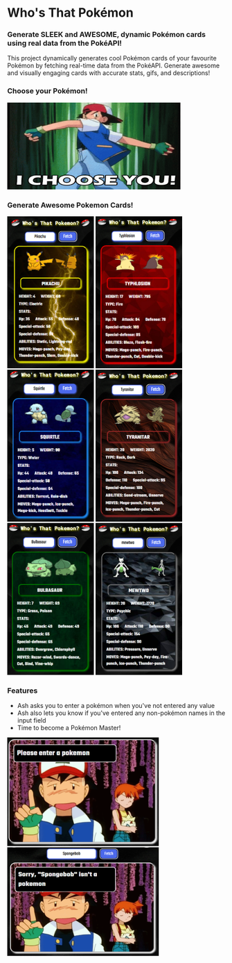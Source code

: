 
# Who's That Pokémon

### Generate SLEEK and AWESOME, dynamic Pokémon cards using real data from the PokéAPI!

This project dynamically generates cool Pokémon cards of your favourite Pokémon by fetching real-time data from the PokéAPI. Generate awesome and visually engaging cards with accurate stats, gifs, and descriptions!

### Choose your Pokémon!
<img src="Images/Opening.gif" height="200" width="400">

### Generate Awesome Pokemon Cards!
<p float="left">
<img src="Images/1.png" width="200" height="350">
<img src="Images/2.png" width="200" height="350">
<img src="Images/3.png" width="200" height="350">
<img src="Images/4.png" width="200" height="350">
<img src="Images/5.png" width="200" height="350">
<img src="Images/8.png" width="200" height="350">
</p>

### Features
- Ash asks you to enter a pokémon when you've not entered any value
- Ash also lets you know if you've entered any non-pokémon names in the input field
- Time to become a Pokémon Master!
<p float="left">
<img src="Images/6.png" height="250" width="350">
<img src="Images/7.png" height="250" width="350">
</p>


